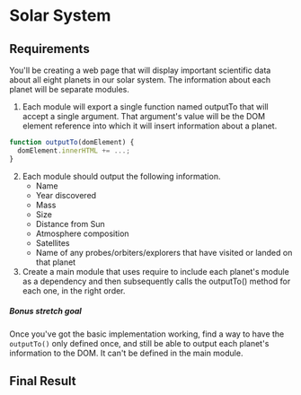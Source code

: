 # Solar System

## Requirements
You'll be creating a web page that will display important scientific data about all eight planets in our solar system. The information about each planet will be separate modules.
1. Each module will export a single function named outputTo that will accept a single argument. That argument's value will be the DOM element reference into which it will insert information about a planet.
```javascript
function outputTo(domElement) {
  domElement.innerHTML += ...;
}
```
2. Each module should output the following information.
	* Name
	* Year discovered
	* Mass
	* Size
	* Distance from Sun
	* Atmosphere composition
	* Satellites
	* Name of any probes/orbiters/explorers that have visited or landed on that planet
3. Create a main module that uses require to include each planet's module as a dependency and then subsequently calls the outputTo() method for each one, in the right order.

##### Bonus stretch goal
Once you've got the basic implementation working, find a way to have the `outputTo()` only defined once, and still be able to output each planet's information to the DOM. It can't be defined in the main module.

## Final Result
